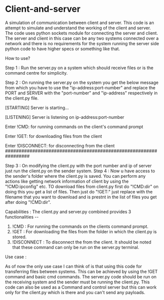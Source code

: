 # Client-and-server
A simulation of communication between client and server.
This code is an attempt to simulate and understand the working of the client and server. The code uses python sockets module for connecting the server and client. The server and client in this case can be any two systems connected over a network and there is no requirements for the system running the server side python code to have higher specs or something like that.

How to use?

Step 1 : Run the server.py on a system which should receive files or is the command centre for simplicity.

Step 2 : On running the server.py on the system you get the below message from which you have to use the "ip-address:port-number" and replace the PORT and SERVER with the "port-number" and "ip-address" respectively in the client.py file.

[STARTING] Server is starting...

[LISTENING] Server is listening on ip-address:port-number

Enter !CMD: for running commands on the client's command prompt

Enter !GET: for downloading files from the client

Enter !DISCONNECT: for disconnecting from the client
#################################################################

Step 3 : On modifying the client.py with the port number and ip of server just run the client.py on the sender system.
Step 4 : Now u have access to the sender's folder where the client.py is saved. You can perform any actions like getting network information of client by using the "!CMD:ipconfig" etc.
TO download files from client.py first do "!CMD:dir" on doing this you get a list of files. Then just do "!GET:<filename>" just replace <filename> with the filename that you want to download and is prestnt in the list of files you get after doing "!CMD:dir".

Capabilities :
The client.py and server.py combined provides 3 functionalities -- 
1. !CMD : For running the commands on the clients command prompt.
2. !GET : For downloading the files from the folder in which the client.py is stored.
3. !DISCONNECT : To disconnect the from the client.
It should be noted that these command can only be run on the server.py terminal.

Use case :

As of now the only use case I can think of is that using this code for transferring files between systems. This can be achieved by using the !GET command and basic cmd commands. The server.py code should be run on the receiving system and the sender must be running the client.py. This code can also be used as a Command and control server but this can work only for the client.py which is there and you can't send any payloads.
